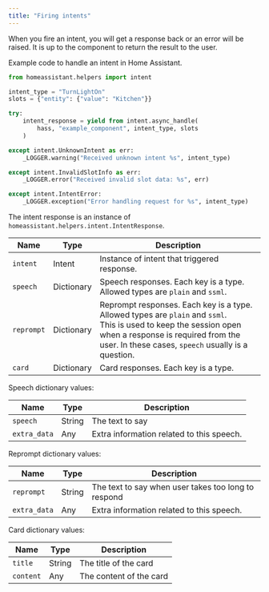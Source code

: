 ```yaml
---
title: "Firing intents"
---
```


When you fire an intent, you will get a response back or an error will be raised. It is up to the component to return the result to the user.

Example code to handle an intent in Home Assistant.

```python
from homeassistant.helpers import intent

intent_type = "TurnLightOn"
slots = {"entity": {"value": "Kitchen"}}

try:
    intent_response = yield from intent.async_handle(
        hass, "example_component", intent_type, slots
    )

except intent.UnknownIntent as err:
    _LOGGER.warning("Received unknown intent %s", intent_type)

except intent.InvalidSlotInfo as err:
    _LOGGER.error("Received invalid slot data: %s", err)

except intent.IntentError:
    _LOGGER.exception("Error handling request for %s", intent_type)
```

The intent response is an instance of `homeassistant.helpers.intent.IntentResponse`.

| Name | Type | Description |
| ---- | ---- | ----------- |
| `intent` | Intent | Instance of intent that triggered response. |
| `speech` | Dictionary | Speech responses. Each key is a type. Allowed types are `plain` and `ssml`. |
| `reprompt` | Dictionary | Reprompt responses. Each key is a type. Allowed types are `plain` and `ssml`.<br />This is used to keep the session open when a response is required from the user. In these cases, `speech` usually is a question. |
| `card` | Dictionary | Card responses. Each key is a type. |

Speech dictionary values:

| Name | Type | Description |
| ---- | ---- | ----------- |
| `speech` | String | The text to say
| `extra_data` | Any | Extra information related to this speech.

Reprompt dictionary values:

| Name | Type | Description |
| ---- | ---- | ----------- |
| `reprompt` | String | The text to say when user takes too long to respond
| `extra_data` | Any | Extra information related to this speech.

Card dictionary values:

| Name | Type | Description |
| ---- | ---- | ----------- |
| `title` | String | The title of the card
| `content` | Any | The content of the card
